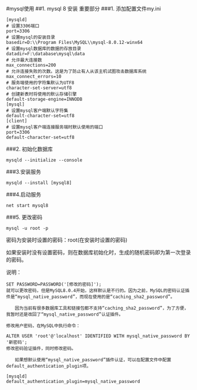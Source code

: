 #mysql使用
##1. mysql 8 安装
重要部分
###1. 添加配置文件my.ini

```
[mysqld]
# 设置3306端口
port=3306
# 设置mysql的安装目录
basedir=D:\\Program Files\MySQL\\mysql-8.0.12-winx64
# 设置mysql数据库的数据的存放目录
datadir=F:\database\mysql\data
# 允许最大连接数
max_connections=200
# 允许连接失败的次数。这是为了防止有人从该主机试图攻击数据库系统
max_connect_errors=10
# 服务端使用的字符集默认为UTF8
character-set-server=utf8
# 创建新表时将使用的默认存储引擎
default-storage-engine=INNODB
[mysql]
# 设置mysql客户端默认字符集
default-character-set=utf8
[client]
# 设置mysql客户端连接服务端时默认使用的端口
port=3306
default-character-set=utf8
```

###2. 初始化数据库
```
mysqld --initialize --console
```
###3.安装服务
```
mysqld --install [mysql8]
```
###4.启动服务
```
net start mysql8
```
###5. 更改密码
```
mysql -u root -p
```
密码为安装时设置的密码：root(在安装时设置的密码)

如果安装时没有设置密码，则在数据库初始化时，生成的随机密码即为第一次登录的密码。

说明：
```
SET PASSWORD=PASSWORD('[修改的密码]');
就可以更改密码，但是MySQL8.0.4开始，这样默认是不行的。因为之前，MySQL的密码认证插件是“mysql_native_password”，而现在使用的是“caching_sha2_password”。

　　因为当前有很多数据库工具和链接包都不支持“caching_sha2_password”，为了方便，我暂时还是改回了“mysql_native_password”认证插件。

修改用户密码，在MySQL中执行命令：

ALTER USER 'root'@'localhost' IDENTIFIED WITH mysql_native_password BY '新密码';
修改密码验证插件，同时修改密码。

　　如果想默认使用“mysql_native_password”插件认证，可以在配置文件中配置default_authentication_plugin项。

[mysqld]
default_authentication_plugin=mysql_native_password
```


